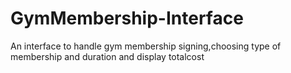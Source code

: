 # GymMembership-Interface
An interface to handle gym membership signing,choosing type of membership and duration and display totalcost
